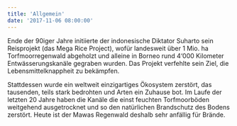 ```yaml
---
title: 'Allgemein'
date: '2017-11-06 08:00:00'
---
```


Ende der 90iger Jahre initiierte der indonesische Diktator Suharto sein Reisprojekt (das Mega Rice Project), wofür landesweit über 1 Mio. ha Torfmoorregenwald abgeholzt und alleine in Borneo rund 4‘000 Kilometer Entwässerungskanäle gegraben wurden. Das Projekt verfehlte sein Ziel, die Lebensmittelknappheit zu bekämpfen.
 
Stattdessen wurde ein weltweit einzigartiges Ökosystem zerstört, das tausenden, teils stark bedrohten und Arten ein Zuhause bot. Im Laufe der letzten 20 Jahre haben die Kanäle die einst feuchten Torfmoorböden weitgehend ausgetrocknet und so den natürlichen Brandschutz des Bodens zerstört. Heute ist der Mawas Regenwald deshalb sehr anfällig für Brände.